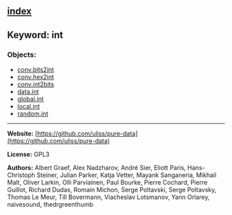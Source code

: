 [index](../index.html)
---

## Keyword: int

### Objects:
* [conv.bits2int](../conv.bits2int.html)
* [conv.hex2int](../conv.hex2int.html)
* [conv.int2bits](../conv.int2bits.html)
* [data.int](../data.int.html)
* [global.int](../global.int.html)
* [local.int](../local.int.html)
* [random.int](../random.int.html)

---
**Website:** [https://github.com/uliss/pure-data](https://github.com/uliss/pure-data)

**License:** GPL3

**Authors:** Albert Graef, Alex Nadzharov, André Sier, Eliott Paris, Hans-Christoph Steiner, Julian Parker, Katja Vetter, Mayank Sanganeria, Mikhail Malt, Oliver Larkin, Olli Parviainen, Paul Bourke, Pierre Cochard, Pierre Guillot, Richard Dudas, Romain Michon, Serge Poltavski, Serge Poltavsky, Thomas Le Meur, Till Bovermann, Viacheslav Lotsmanov, Yann Orlarey, naivesound, thedrgreenthumb

